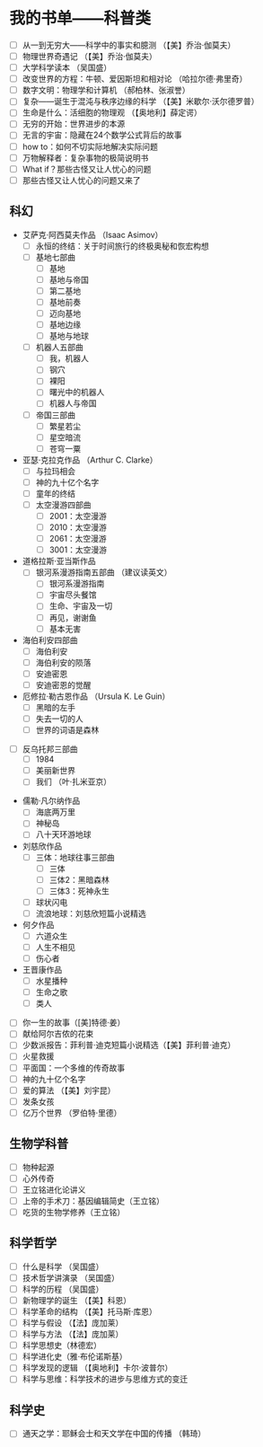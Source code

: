 # 我的书单——科普类

- [ ] 从一到无穷大——科学中的事实和臆测 （【美】乔治·伽莫夫）
- [ ] 物理世界奇遇记 （【美】乔治·伽莫夫）
- [ ] 大学科学读本 （吴国盛）
- [ ] 改变世界的方程：牛顿、爱因斯坦和相对论 （哈拉尔德·弗里奇）
- [ ] 数字文明：物理学和计算机 （郝柏林、张淑誉）
- [ ] 复杂——诞生于混沌与秩序边缘的科学 （【美】米歇尔·沃尔德罗普）
- [ ] 生命是什么：活细胞的物理观 （【奥地利】薛定谔）
- [ ] 无穷的开始：世界进步的本源
- [ ] 无言的宇宙：隐藏在24个数学公式背后的故事
- [ ] how to：如何不切实际地解决实际问题
- [ ] 万物解释者：复杂事物的极简说明书
- [ ] What if？那些古怪又让人忧心的问题
- [ ] 那些古怪又让人忧心的问题又来了

## 科幻

- 艾萨克·阿西莫夫作品 （Isaac Asimov）
  - [ ] 永恒的终结：关于时间旅行的终极奥秘和恢宏构想
  - [ ] 基地七部曲
    - [ ] 基地
    - [ ] 基地与帝国
    - [ ] 第二基地
    - [ ] 基地前奏
    - [ ] 迈向基地
    - [ ] 基地边缘
    - [ ] 基地与地球
  - [ ] 机器人五部曲
    - [ ] 我，机器人
    - [ ] 钢穴
    - [ ] 裸阳
    - [ ] 曙光中的机器人
    - [ ] 机器人与帝国
  - [ ] 帝国三部曲
    - [ ] 繁星若尘
    - [ ] 星空暗流
    - [ ] 苍穹一粟

- 亚瑟·克拉克作品 （Arthur C. Clarke）
  - [ ] 与拉玛相会
  - [ ] 神的九十亿个名字
  - [ ] 童年的终结
  - [ ] 太空漫游四部曲
    - [ ] 2001：太空漫游
    - [ ] 2010：太空漫游
    - [ ] 2061：太空漫游
    - [ ] 3001：太空漫游

- 道格拉斯·亚当斯作品
  - [ ] 银河系漫游指南五部曲 （建议读英文）
    - [ ] 银河系漫游指南
    - [ ] 宇宙尽头餐馆
    - [ ] 生命、宇宙及一切
    - [ ] 再见，谢谢鱼
    - [ ] 基本无害

- 海伯利安四部曲
  - [ ] 海伯利安
  - [ ] 海伯利安的陨落
  - [ ] 安迪密恩
  - [ ] 安迪密恩的觉醒

- 厄修拉·勒古恩作品 （Ursula K. Le Guin）
  - [ ] 黑暗的左手
  - [ ] 失去一切的人
  - [ ] 世界的词语是森林

- [ ] 反乌托邦三部曲
  - [ ] 1984
  - [ ] 美丽新世界
  - [ ] 我们 （叶·扎米亚京）

- 儒勒·凡尔纳作品
  - [ ] 海底两万里
  - [ ] 神秘岛
  - [ ] 八十天环游地球

- 刘慈欣作品
  - [ ] 三体：地球往事三部曲
    - [ ] 三体
    - [ ] 三体2：黑暗森林
    - [ ] 三体3：死神永生
  - [ ] 球状闪电
  - [ ] 流浪地球：刘慈欣短篇小说精选

- 何夕作品
  - [ ] 六道众生
  - [ ] 人生不相见
  - [ ] 伤心者

- 王晋康作品
  - [ ] 水星播种
  - [ ] 生命之歌
  - [ ] 类人

- [ ] 你一生的故事（[美]特德·姜）
- [ ] 献给阿尔吉侬的花束
- [ ] 少数派报告：菲利普·迪克短篇小说精选（【美】菲利普·迪克）
- [ ] 火星救援
- [ ] 平面国：一个多维的传奇故事
- [ ] 神的九十亿个名字
- [ ] 爱的算法 （【美】刘宇昆）
- [ ] 发条女孩
- [ ] 亿万个世界 （罗伯特·里德）

## 生物学科普

- [ ] 物种起源
- [ ] 心外传奇
- [ ] 王立铭进化论讲义
- [ ] 上帝的手术刀：基因编辑简史（王立铭）
- [ ] 吃货的生物学修养（王立铭）

## 科学哲学

- [ ] 什么是科学 （吴国盛）
- [ ] 技术哲学讲演录 （吴国盛）
- [ ] 科学的历程 （吴国盛）
- [ ] 新物理学的诞生 （【美】科恩）
- [ ] 科学革命的结构 （【美】托马斯·库恩）
- [ ] 科学与假设 （【法】庞加莱）
- [ ] 科学与方法 （【法】庞加莱）
- [ ] 科学思想史（林德宏）
- [ ] 科学进化史（雅·布伦诺斯基）
- [ ] 科学发现的逻辑 （【奥地利】卡尔·波普尔）
- [ ] 科学与思维：科学技术的进步与思维方式的变迁

## 科学史

- [ ] 通天之学：耶稣会士和天文学在中国的传播 （韩琦）
